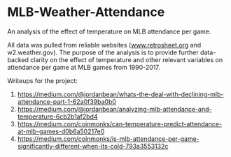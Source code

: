 # MLB-Weather-Attendance
An analysis of the effect of temperature on MLB attendance per game.

All data was pulled from reliable websites (www.retrosheet.org and w2.weather.gov). The purpose of the analysis is to provide further 
data-backed clarity on the effect of temperature and other relevant variables on attendance per game at MLB games from 
1990-2017.

Writeups for the project:
1. https://medium.com/@jordanbean/whats-the-deal-with-declining-mlb-attendance-part-1-62a0f39ba0b0
2. https://medium.com/@jordanbean/analyzing-mlb-attendance-and-temperature-6cb2b1af2bd4
3. https://medium.com/coinmonks/can-temperature-predict-attendance-at-mlb-games-d0b6a50217e0
4. https://medium.com/coinmonks/is-mlb-attendance-per-game-significantly-different-when-its-cold-793a3553132c
